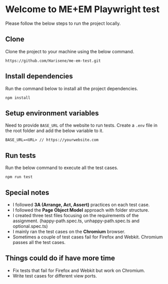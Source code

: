 # Welcome to ME+EM Playwright test

Please follow the below steps to run the project locally.

## Clone

Clone the project to your machine using the below command.

```
https://github.com/Harisene/me-em-test.git
```

## Install dependencies

Run the command below to install all the project dependencies.

```
npm install 
```

## Setup environment variables

Need to provide `BASE_URL` of the website to run tests. Create a `.env` file in the root folder and add the below variable to it.

```
BASE_URL=<URL> // https://yourwebsite.com
```

## Run tests

Run the below command to execute all the test cases.

```
npm run test
```

## Special notes
* I followed **3A (Arrange, Act, Assert)** practices on each test case.
* I followed the **Page Object Model** approach with folder structure.
* I created three test files focusing on the requirements of the assignment. (happy-path.spec.ts, unhappy-path.spec.ts and optional.spec.ts)
* I mainly ran the test cases on the **Chromium** browser.
* Sometimes a couple of test cases fail for Firefox and Webkit. Chromium passes all the test cases.

## Things could do if have more time
* Fix tests that fail for Firefox and Webkit but work on Chromium.
* Write test cases for different view ports.

